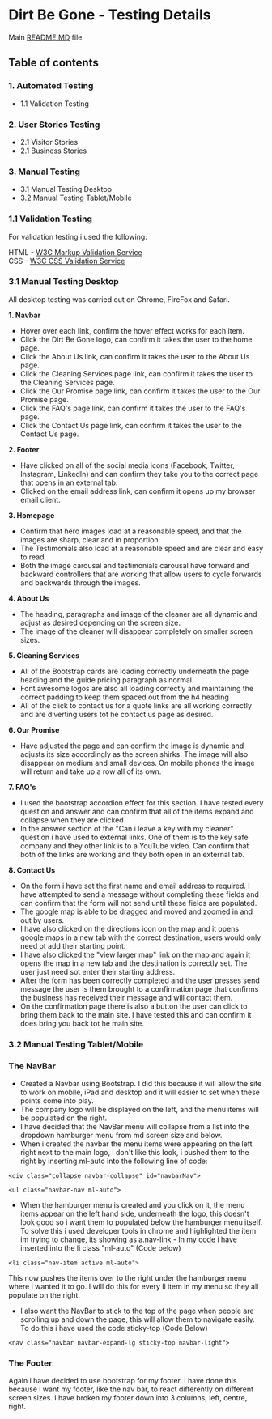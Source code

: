 # **Dirt Be Gone - Testing Details**

Main [README.MD](readme2.md) file 

## **Table of contents** 

### **1. Automated Testing**
 * 1.1 Validation Testing

### **2. User Stories Testing**
  * 2.1 Visitor Stories 
  * 2.1 Business Stories 

### **3. Manual Testing**
  * 3.1 Manual Testing Desktop
  * 3.2 Manual Testing Tablet/Mobile
  

### **1.1 Validation Testing** 

For validation testing i used the following: 

HTML - [W3C Markup Validation Service](https://validator.w3.org/#validate_by_input)<br>
CSS - [W3C CSS Validation Service](https://jigsaw.w3.org/css-validator/#validate_by_input)




### **3.1 Manual Testing Desktop** 

All desktop testing was carried out on Chrome, FireFox and Safari.

**1. Navbar** 
  * Hover over each link, confirm the hover effect works for each item.
  * Click the Dirt Be Gone logo, can confirm it takes the user to the home page.
  * Click the About Us link, can confirm it takes the user to the About Us page.
  * Click the Cleaning Services page link, can confirm it takes the user to the Cleaning Services page.
  * Click the Our Promise page link, can confirm it takes the user to the Our Promise page.
  * Click the FAQ's page link, can confirm it takes the user to the FAQ's page.
  * Click the Contact Us page link, can confirm it takes the user to the Contact Us page.

**2. Footer**
  * Have clicked on all of the social media icons (Facebook, Twitter, Instagram, LinkedIn) and can confirm they take you to the correct page that opens in an external tab. 
  * Clicked on the email address link, can confirm it opens up my browser email client. 

**3. Homepage** 
  * Confirm that hero images load at a reasonable speed, and that the images are sharp, clear and in proportion.
  * The Testimonials also load at a reasonable speed and are clear and easy to read. 
  * Both the image carousal and testimonials carousal have forward and backward controllers that are working that allow users to cycle forwards and backwards through the images.  

**4. About Us**
  * The heading, paragraphs and image of the cleaner are all dynamic and adjust as desired depending on the screen size.
  * The image of the cleaner will disappear completely on smaller screen sizes.

**5. Cleaning Services**
  * All of the Bootstrap cards are loading correctly underneath the page heading and the guide pricing paragraph as normal. 
  * Font awesome logos are also all loading correctly and maintaining the correct padding to keep them spaced out from the h4 heading 
  * All of the click to contact us for a quote links are all working correctly and are diverting users tot he contact us page as desired. 

**6. Our Promise** 
  * Have adjusted the page and can confirm the image is dynamic and adjusts its size accordingly as the screen shirks. The image will also disappear on medium and small devices. On mobile phones the image will return and take up a row all of its own. 

**7. FAQ's**
  * I used the bootstrap accordion effect for this section. I have tested every question and answer and can confirm that all of the items expand and collapse when they are clicked 
  * In the answer section of the "Can i leave a key with my cleaner" question i have used to external links. One of them is to the key safe company and they other link is to a YouTube video. Can confirm that both of the links are working and they both open in an external tab. 

**8. Contact Us**
  * On the form i have set the first name and email address to required. I have attempted to send a message without completing these fields and can confirm that the form will not send until these fields are populated.
  * The google map is able to be dragged and moved and zoomed in and out by users.
  * I have also clicked on the directions icon on the map and it opens google maps in a new tab with the correct destination, users would only need ot add their starting point.
  * I have also clicked the "view larger map" link on the map and again it opens the map in a new tab and the destination is correctly set. The user just need sot enter their starting address.
  * After the form has been correctly completed and the user presses send message the user is them brought to a confirmation page that confirms the business has received their message and will contact them. 
  * On the confirmation page there is also a button the user can click to bring them back to the main site. I have tested this and can confirm it does bring you back tot he main site.  

### **3.2 Manual Testing Tablet/Mobile** 











### **The NavBar**

* Created a Navbar using Bootstrap. I did this because it will allow the site to work on mobile, iPad and desktop and it will easier to set when these points come into play.
* The company logo will be displayed on the left, and the menu items will be populated on the right. 
* I have decided that the NavBar menu will collapse from a list into the dropdown hamburger menu from md screen size and below.
* When i created the navbar the menu items were appearing on the left right next to the main logo, i don't like this look, i pushed them to the right by inserting ml-auto into the following line of code:

`<div class="collapse navbar-collapse" id="navbarNav">`

`<ul class="navbar-nav ml-auto">`

* When the hamburger menu is created and you click on it, the menu items appear on the left hand side, underneath the logo, this doesn't look good so i want them to populated below the hamburger menu itself. To solve this i used developer tools in chrome and highlighted the item im trying to change, its showing as a.nav-link - In my code i have inserted into the li class "ml-auto" (Code below)

`<li class="nav-item active ml-auto">`

This now pushes the items over to the right under the hamburger menu where i wanted it to go. I will do this for every li item in my menu so they all populate on the right.

* I also want the NavBar to stick to the top of the page when people are scrolling up and down the page, this will allow them to navigate easily. To do this i have used the code sticky-top (Code Below) 

`<nav class="navbar navbar-expand-lg sticky-top navbar-light">`

### **The Footer**

Again i have decided to use bootstrap for my footer. I have done this because i want my footer, like the nav bar, to react differently on different screen sizes. I have broken my footer down into 3 columns, left, centre, right. 
